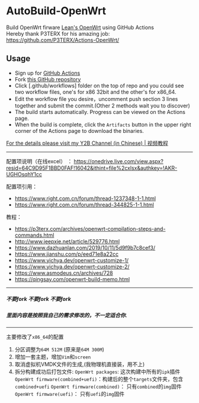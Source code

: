 # AutoBuild-OpenWrt

Build OpenWrt firware [Lean's OpenWrt](https://github.com/coolsnowwolf/lede) using GitHub Actions  
Hereby thank P3TERX for his amazing job: https://github.com/P3TERX/Actions-OpenWrt/

## Usage

- Sign up for [GitHub Actions](https://github.com/features/actions/signup)
- Fork [this GitHub repository](https://github.com/esirplayground/AutoBuild-OpenWrt)
- Click [.github/workflows] folder on the top of repo and you could see two workflow files, one's for x86 32bit and the other's for x86_64.
- Edit the workflow file you desire，uncomment push section 3 lines together and submit the commit.(Other 2 methods wait you to discover)
- The build starts automatically. Progress can be viewed on the Actions page.
- When the build is complete, click the `Artifacts` button in the upper right corner of the Actions page to download the binaries.

[For the details please visit my Y2B Channel (in Chinese) | 视频教程](https://www.youtube.com/c/esirplayground)

-------------

配置项说明（在线excel） ： https://onedrive.live.com/view.aspx?resid=64C9D95F1BBD0FAF!16042&ithint=file%2cxlsx&authkey=!AKR-UGHOsqhY1cc

配置项引用：
- https://www.right.com.cn/forum/thread-1237348-1-1.html
- https://www.right.com.cn/forum/thread-344825-1-1.html

教程：
- https://p3terx.com/archives/openwrt-compilation-steps-and-commands.html
- http://www.jeepxie.net/article/529776.html
- https://www.dazhuanlan.com/2019/10/11/5d9f9b7c8cef3/
- https://www.jianshu.com/p/eed71e8a22cc
- https://www.yichya.dev/openwrt-customize-1/
- https://www.yichya.dev/openwrt-customize-2/
- https://www.asmodeus.cn/archives/728
- https://qingsay.com/openwrt-build-memo.html

------------------

##### 不要fork 不要fork 不要fork 
##### 里面内容是按照我自己的需求修改的，不一定适合你.

-------
主要修改了`x86_64`的配置 
1. 分区调整为`64M 512M` (原来是`64M 300M`)
2. 增加一套主题，增加`Vim`和`screen`
3. 取消虚拟机VMDK文件的生成,(我物理机直接装，用不上)
4. 拆分构建成功后打包文件:
    `OpenWrt packages`: 这次构建中所有的`ipk`插件
    `OpenWrt firmware(combined+uefi)`：构建后的整个`targets`文件夹，包含`combined+uefi`
    `OpenWrt firmware(combined)`： 只有`combined`的`img`固件
    `OpenWrt firmware(uefi)`： 只有`uefi`的`img`固件
